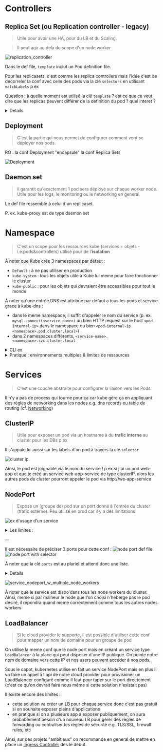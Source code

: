 # Controllers

## Replica Set (ou Replication controller - legacy)

> Utile pour avoir une HA, pour du LB et du Scaling. 

> Il peut agir au dela du scope d'un node worker

![replication_controller](./images/replication_controller.png)

Dans le def file, `template` inclut un Pod definition file.

Pour les replicasets, c'est comme les replica controllers mais l'idée c'est de décorreler la conf avec celle des pods via la clé `selectors` en utilisant `matchLabels` p ex

Question : à quelle moment est utilisé la clé `template` ? est ce que ca veut dire que les replicas peuvent différer de la definition du pod ? quel interet ?

<details>
à noter que lorsque l'on modifie le template des pods supervisés par un replicaset, il est parfois nécessaire de tuer les pods afin que la modification soit appliquée
</details>


## Deployment

> C'est la partie qui nous permet de configurer comment vont se déployer nos pods.

RQ : la conf Deployment "encapsule" la conf Replica Sets

![Deployment](./images/deployment.png)

## Daemon set

> il garantit qu'exactement 1 pod sera déployé sur chaque worker node. Utile pour les logs, le monitoring ou le networking en general.

Le def file ressemble à celui d'un replicaset.

P. ex. kube-proxy est de type daemon set

# Namespace

> C'est un scope pour les ressources kube (services + objets - i.e.pods&controllers) utilisé pour de l'**isolation**

À noter que Kube crée 3 namespaces par défaut :
* `Default` : à ne pas utiliser en production
* `kube-system` : tous les objets utile à Kube lui meme pour faire fonctionner le cluster
* `kube-public` : pour les objets qui devraient être accessibles pour tout le monde

À noter qu'une entrée DNS est attribué par défaut a tous les pods et service grace à kube-dns :
* dans le meme namespace, il suffit d'appeler le nom du service (p. ex. `mysql.connect(<service-name>)` ou bien HTTP request sur le host `<pod-internal-ip>` dans le namespace ou bien `<pod-internal-ip.<namespace>.pod.cluster.local>`)
* dans 2 namespaces différents, `<service-name>.<namespace>.svc.cluster.local`

<details><summary>CLI ex</summary>

Pour la création de resource kube, on peut soit spécifier `--namespace=` dans la command kubectl soit utiliser la clé `namespace:` dans le def file sous le noeud `metadata:`

On peut créer des namespaces via un def file ou via la command `kubectl create`
</details>

<details><summary>Pratique : environnements multiples & limites de ressources</summary>
Les namespaces ont été prévu pour les environnements dev/preprod/staging/qa/prod car on peut allouer des limites de resources par namespace via l'objet `ResourceQuota`. Mais en pratique c'est encore mieux isolé d'utiliser des clusters différents.
</details>

# Services

> C'est une couche abstraite pour configurer la liaison vers les Pods. 

Il n'y a pas de process qui tourne pour ça car kube gère ça en appliquant des règles de networking dans les nodes e.g. dns records ou table de routing (cf. [Networking](./networking.md))

## ClusterIP

> Utile pour exposer un pod via un hostname à du **trafic interne** au cluster pour les DBs p ex

Il s'appuie lui aussi sur les labels d'un pod à travers la clé `selector`

![cluster ip](./images/cluster_ip_def_file.png)

Ainsi, le pod est joignable via le nom du service ! p ex si j'ai un pod web-app et que je créé un service web-app-service de type clusterIP, alors les autres pods du cluster pourront appeler le pod via http://we-app-service

## NodePort

> Expose un (groupe de) pod sur un port donné à l'entrée du cluster (trafic externe). Peu utilisé en prod car il y a des limitations

![ex d'usage d'un service](./images/ex_services_usage.png)

<details>
  <summary>Les limites :</summary>

  * ports 30000 à 32767 uniquement
  * si l'ip du node change c'est baisé
</details>

--

Il est nécessaire de préciser 3 ports pour cette conf : 
![node port def file](./images/service_type_nodeport_def_file.png)
![node port with selector](./images/service_type_nodeport_w_selector.png)

À noter que la clé `ports` est au pluriel et attend donc une liste. 

<details>
De la même maniere que pour les replica set, le service nodeport prévoit un clé `selector` de manière à identifier les pods qu'il doit servir via les labels du pod. Ainsi, tous les pods, même s'ils tournent sur différent `worker nodes`, seront servis par le service NodePort. L'algo pour choisir au "runtime" est `random`. Ainsi, il existe _out-of-the-box_ un `load balancing` dans le Node Port kube (cf. screen ci dessous)
</details>

![service_nodeport_w_multiple_node_workers](./images/service_nodeport_w_multiple_node_workers.png)

À noter que le service est dispo dans tous les node workers du cluster. Ainsi, meme si par malheur le node que l'on choisi n'héberge pas le pod désiré, il répondra quand meme correctement comme tous les autres nodes workers

## LoadBalancer

> Si le cloud provider le supporte, il est possible d'utiliser cette conf pour mapper un nom de domaine pour un groupe de pod

On utilise la meme conf que le node port mais en créant un service type `LoadBalancer` à la place qui peut disposer d'une IP publique. On pointe notre nom de domaine vers cette IP et nos users peuvent accéder à nos pods.

Sous le capot, kubernetes utilise en fait un service NodePort mais en plus il va faire un appel à l'api de notre cloud provider pour provisioner un LoadBalancer configuré comme il faut pour taper sur le port directement (c'est ce qu'on devrait faire nous même si cette solution n'existait pas)

Il existe encore des limites :
* cette solution va créer un LB pour chaque service donc c'est pas gratuit si on souhaite exposer pleins d'applications
* en pratique si on a plusieurs app à exposer publiquement, on aura probablement besoin d'un nouveau LB pour gérer des règles de forwarding ou centraliser les règles de sécurité e.g. TLS/SSL, firewall rules, etc

Ainsi, sur des projets "ambitieux" on recommande en general de mettre en place un [Ingress Controller](./networking.md#ingress) dès le début.
